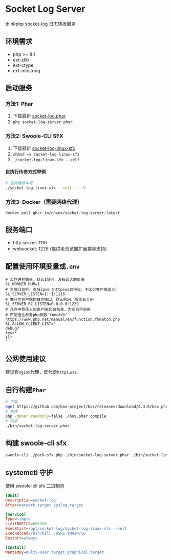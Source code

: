 # Socket Log Server

thinkphp socket-log 日志转发服务

## 环境需求

- php >= 8.1
- ext-zlib
- ext-ctype
- ext-mbstring

## 启动服务 

### 方法1: Phar
1. 下载最新 [socket-log.phar](https://github.com/NHZEX/socket-log-server/releases/latest/download/socket-log-server.phar)  
2. ```php socket-log-server.phar```

### 方法2: Swoole-CLI SFX
1. 下载最新 [socket-log-linux-sfx](https://github.com/NHZEX/socket-log-server/releases/latest/download/socket-log-linux-sfx)
2. ```chmod +x socket-log-linux-sfx```
3. ```./socket-log-linux-sfx --self```

#### 自执行传参方式举例
```bash
# 查构建版本号
./socket-log-linux-sfx --self -- -V
```

### 方法3: Docker（需要网络代理）

```shell
docker pull ghcr.io/nhzex/socket-log-server:latest
```

## 服务端口 
  - http server: 1116
  - websocket: 1229 (提供老浏览器扩展兼容支持)

## 配置使用环境变量或`.env`

```dotenv
# 工作进程数量，默认1就行，没有调大的价值
SL_WORKER_NUM=1
# 主端口监听，支持ipv6（http+ws双协议。不区分客户端连入）
SL_SERVER_LISTEN=[::]:1116
# 兼容老客户端的独立端口，默认启用，后续会弃用
SL_SERVER_BC_LISTEN=0.0.0.0:1229
# 允许中转连入的客户端ID白名单，为空则不启用
# 匹配语法参考php函数`fnmatch`：https://www.php.net/manual/en/function.fnmatch.php
SL_ALLOW_CLIENT_LIST="
debug?
test*
sl*
"
```

## 公网使用建议

建议套`nginx`代理，反代走`https`,`wss`。

## 自行构建`Phar`

```bash
# 下载
wget https://github.com/box-project/box/releases/download/4.3.8/box.phar
# 构建
php -dphar.readonly=false ./box.phar compile
# 结果
./bin/socket-log-server.phar
```

## 构建 swoole-cli sfx

```bash
swoole-cli ./pack-sfx.php ./bin/socket-log-server.phar ./bin/socket-log-linux-sfx
```

## systemctl 守护

使用 swoole-cli sfx 二进制包

```ini
[Unit]
Description=socket-log
After=network.target syslog.target

[Service]
Type=simple
LimitNOFILE=655350
ExecStart=/opt/socket-log/socket-log-linux-sfx --self
ExecReload=/bin/kill -USR1 $MAINPID
Restart=always

[Install]
WantedBy=multi-user.target graphical.target
```
